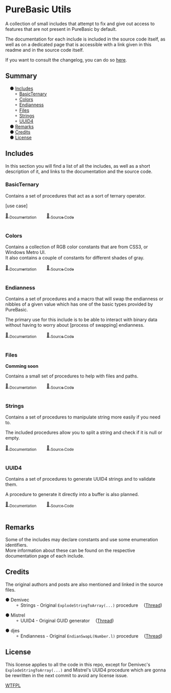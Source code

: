 # PureBasic Utils

A collection of small includes that attempt to fix and give out access to features that are not present in PureBasic by default.

The documentation for each include is included in the source code itself, as well as on a dedicated page that is accessible with a link given in this readme and in the source code itself.

If you want to consult the changelog, you can do so [here](changelog.md).


## Summary

&emsp;● [Includes](#includes)<br>
&emsp;&emsp;⚬ [BasicTernary](#basicternary)<br>
&emsp;&emsp;⚬ [Colors](#colors)<br>
&emsp;&emsp;⚬ [Endianness](#endianness)<br>
&emsp;&emsp;⚬ [Files](#files)<br>
&emsp;&emsp;⚬ [Strings](#strings)<br>
&emsp;&emsp;⚬ [UUID4](#uuid4)<br>
&emsp;● [Remarks](#remarks)<br>
&emsp;● [Credits](#credits)<br>
&emsp;● [License](#license)<br>


## Includes

In this section you will find a list of all the includes, as well as a short description of it, and links to the documentation and the source code.


### BasicTernary

Contains a set of procedures that act as a sort of ternary operator.

[use case]

[📜 <sub>Documentation</sub>](Documentation/BasicTernary.md)&emsp;&emsp;
[💾 <sub>Source Code</sub>](Includes/BasicTernary.pbi)<br>
<br>


### Colors

Contains a collection of RGB color constants that are from CSS3, or Windows Metro UI.<br>
It also contains a couple of constants for different shades of gray.

[📜 <sub>Documentation</sub>](Documentation/Colors.md)&emsp;&emsp;
[💾 <sub>Source Code</sub>](Includes/Colors.pbi)<br>
<br>


### Endianness

Contains a set of procedures and a macro that will swap the endianness or nibbles of a given value which has one of the basic types provided by PureBasic.

The primary use for this include is to be able to interact with binary data without having to worry about [process of swapping] endianness.

[📜 <sub>Documentation</sub>](Documentation/Endianness.md)&emsp;&emsp;
[💾 <sub>Source Code</sub>](Includes/Endianness.pbi)&emsp;&emsp;<!--[📥 <sub>Releases</sub>](Includes/Endianness.pbi)--><br>
<br>


### Files

**Comming soon**

Contains a small set of procedures to help with files and paths.

[📜 <sub>Documentation</sub>](Documentation/Files.md)&emsp;&emsp;
[💾 <sub>Source Code</sub>](Includes/Files.pbi)<br>
<br>


### Strings

Contains a set of procedures to manipulate string more easily if you need to.

The included procedures allow you to split a string and check if it is null or empty.

[📜 <sub>Documentation</sub>](Documentation/Strings.md)&emsp;&emsp;
[💾 <sub>Source Code</sub>](Includes/Strings.pbi)<br>
<br>


### UUID4

Contains a set of procedures to generate UUID4 strings and to validate them.

A procedure to generate it directly into a buffer is also planned.

[📜 <sub>Documentation</sub>](Documentation/UUID4.md)&emsp;&emsp;
[💾 <sub>Source Code</sub>](Includes/UUID4.pbi)<br>
<br>


## Remarks

Some of the includes may declare constants and use some enumeration identifiers.<br>
More information about these can be found on the respective documentation page of each include.


## Credits

The original authors and posts are also mentioned and linked in the source files.

<!--[Have been rewritten and "improved" to avoid dealing with license issues]-->

● Demivec<br>
&emsp;&emsp; ⚬ Strings - Original `ExplodeStringToArray(...)` procedure
&emsp;([Thread](http://www.purebasic.fr/english/viewtopic.php?f=13&t=41704))<br>

● Mistrel<br>
&emsp;&emsp; ⚬ UUID4 - Original GUID generator
&emsp;([Thread](http://www.purebasic.fr/english/viewtopic.php?t=38008))

● djes<br>
&emsp;&emsp; ⚬ Endianness - Original `EndianSwapL(Number.l)` procedure
&emsp;([Thread](https://www.purebasic.fr/english/viewtopic.php?f=19&t=17427))


## License

This license applies to all the code in this repo, except for Demivec's `ExplodeStringToArray(...)` and Mistrel's UUID4 procedure which are gonna be rewritten in the next commit to avoid any license issue.

[WTFPL](LICENSE)

<!--
Write the uuid 4 directly in a string buffer (A$ = Space(n) with RandomData(...))
Trash
Note, use grip to view this readme locally.
 (📃📃 | 🧱🧱  💾 📜 🧾 📝)mod
[📜 Doc]()&#9;&#9;[💾 Include]()<br>
[📜 Doc]()&ensp;&ensp;[💾 Include]()<br>
[📜 <sub>Documentation</sub>]()&emsp;&emsp;[💾 <sub>Include</sub>]()-->
